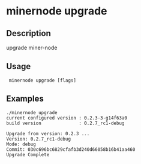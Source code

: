 # minernode upgrade

## Description

upgrade miner-node

## Usage
```
 minernode upgrade [flags]
```
## Examples

```
./minernode upgrade
current configured version : 0.2.3-3-g14f63a0
build version              : 0.2.7_rc1-debug

Upgrade from version: 0.2.3 ...
Version: 0.2.7_rc1-debug
Mode: debug
Commit: 030c696bc6829cfafb3d240d66058b16b41aa460
Upgrade Complete
```
